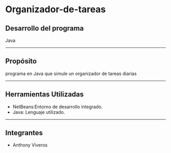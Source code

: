 # Organizador-de-tareas
## Desarrollo del programa 
Java

---

## Propósito 

programa en Java que simule un organizador de tareas diarias 

---
## Herramientas Utilizadas

- NetBeans:Entorno de desarrollo integrado.
- Java: Lenguaje utilizado.


---

## Integrantes

- Anthony Viveros
